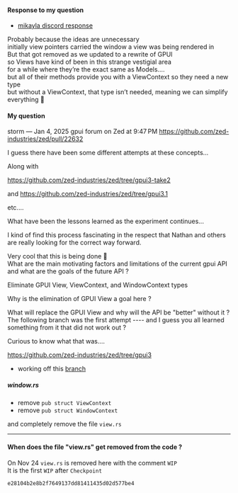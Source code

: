 
#### Response to my question

- [mikayla discord response](https://discord.com/channels/869392257814519848/1199799855007158352/1325367057671258129)

Probably because the ideas are unnecessary   
initially view pointers carried the window a view was being rendered in   
But that got removed as we updated to a rewrite of GPUI   
so Views have kind of been in this strange vestigial area   
for a while where they’re the exact same as Models….   
but all of their methods provide you with a ViewContext so they need a new type   
but without a ViewContext, that type isn’t needed, meaning we can simplify everything 🙂

#### My question

storm — Jan 4, 2025 gpui forum on Zed at 9:47 PM
https://github.com/zed-industries/zed/pull/22632

I guess there have been some different attempts at these concepts...

Along with

https://github.com/zed-industries/zed/tree/gpui3-take2

and
https://github.com/zed-industries/zed/tree/gpui3.1

etc....

What have been the lessons learned as the experiment continues...

I kind of find this process fascinating in the respect
that Nathan and others are really looking for the correct way forward.

Very cool that this is being done 🙂   
What are the main motivating factors and limitations of the current gpui API and what are the goals of the future API ?   

Eliminate GPUI View, ViewContext, and WindowContext types   

Why is the elimination of GPUI View a goal here ?

What will replace the GPUI View and why will the API be "better" without it ?   
The following branch was the first attempt ---- and I guess you all learned something from it that did not work out ?

Curious to know what that was....

https://github.com/zed-industries/zed/tree/gpui3








- working off this [branch](https://github.com/zed-industries/zed/compare/main...gpui3)

##### window.rs

- remove `pub struct ViewContext`
- remove `pub struct WindowContext`

and completely remove the file `view.rs`

---

#### When does the file "view.rs" get removed from the code ?

On Nov 24 `view.rs` is removed here with the comment `WIP`   
It is the first `WIP` after `Checkpoint`
```rust   
e28104b2e8b2f7649137dd81411435d02d577be4
```
